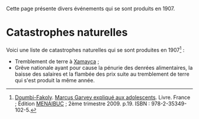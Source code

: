 <!-- TITLE: 1907 -->
<!-- SUBTITLE: Événements passés en 1907 -->

Cette page présente divers événements qui se sont produits en 1907.

# Catastrophes naturelles
Voici une liste de catastrophes naturelles qui se sont produites en 1907[^1] :
* Tremblement de terre à [Xamayca](/geographie/ile/caraibes/midi/xamayca) ;
* Grêve nationale ayant pour cause la pénurie des denrées alimentaires, la baisse des salaires et la flambée des prix suite au tremblement de terre qui s'est produit la même année.


[^1]: [Doumbi-Fakoly](/personnalite/homme/guerrier/afrique/nord-ouest/empire/mali/fakoli-manden). [Marcus Garvey expliqué aux adolescents](/ouvrage/documentaire/marcus-garvey-explique-aux-adolescents). Livre. France ; Édition [MENAIBUC](/organisme/editeur/menaibuc) ; 2ème trimestre 2009. p.19. ISBN : 978-2-35349-102-5. 